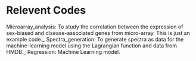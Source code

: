 # Relevent Codes
Microarray_analysis: To study the correlation between the expression of sex-biased and disease-associated genes from micro-array. This is just an example code._
Spectra_generation: To generate spectra as data for the machine-learning model using the Lagrangian function and data from HMDB._
Regression: Machine Learning model.

